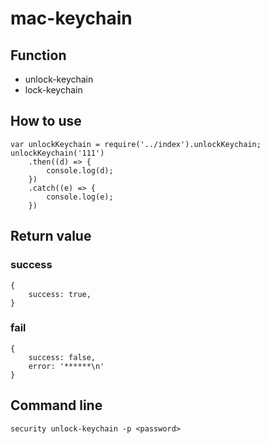 # mac-keychain

## Function
- unlock-keychain
- lock-keychain


## How to use

```
var unlockKeychain = require('../index').unlockKeychain;
unlockKeychain('111')
    .then((d) => {
        console.log(d);
    })
    .catch((e) => {
        console.log(e);
    })

```
## Return value

### success
```
{
    success: true,
}
```

### fail
```
{
    success: false,
    error: '******\n' 
}
```


## Command line
```
security unlock-keychain -p <password>
```